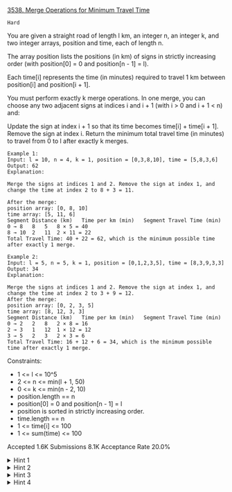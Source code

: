 [3538. Merge Operations for Minimum Travel Time](https://leetcode.com/problems/merge-operations-for-minimum-travel-time/)

`Hard`

You are given a straight road of length l km, an integer n, an integer k, and two integer arrays, position and time, each of length n.

The array position lists the positions (in km) of signs in strictly increasing order (with position[0] = 0 and position[n - 1] = l).

Each time[i] represents the time (in minutes) required to travel 1 km between position[i] and position[i + 1].

You must perform exactly k merge operations. In one merge, you can choose any two adjacent signs at indices i and i + 1 (with i > 0 and i + 1 < n) and:

Update the sign at index i + 1 so that its time becomes time[i] + time[i + 1].
Remove the sign at index i.
Return the minimum total travel time (in minutes) to travel from 0 to l after exactly k merges.

```
Example 1:
Input: l = 10, n = 4, k = 1, position = [0,3,8,10], time = [5,8,3,6]
Output: 62
Explanation:

Merge the signs at indices 1 and 2. Remove the sign at index 1, and change the time at index 2 to 8 + 3 = 11.

After the merge:
position array: [0, 8, 10]
time array: [5, 11, 6]
Segment	Distance (km)	Time per km (min)	Segment Travel Time (min)
0 → 8	8	5	8 × 5 = 40
8 → 10	2	11	2 × 11 = 22
Total Travel Time: 40 + 22 = 62, which is the minimum possible time after exactly 1 merge.

Example 2:
Input: l = 5, n = 5, k = 1, position = [0,1,2,3,5], time = [8,3,9,3,3]
Output: 34
Explanation:

Merge the signs at indices 1 and 2. Remove the sign at index 1, and change the time at index 2 to 3 + 9 = 12.
After the merge:
position array: [0, 2, 3, 5]
time array: [8, 12, 3, 3]
Segment	Distance (km)	Time per km (min)	Segment Travel Time (min)
0 → 2	2	8	2 × 8 = 16
2 → 3	1	12	1 × 12 = 12
3 → 5	2	3	2 × 3 = 6
Total Travel Time: 16 + 12 + 6 = 34, which is the minimum possible time after exactly 1 merge.
```

Constraints:

- 1 <= l <= 10^5
- 2 <= n <= min(l + 1, 50)
- 0 <= k <= min(n - 2, 10)
- position.length == n
- position[0] = 0 and position[n - 1] = l
- position is sorted in strictly increasing order.
- time.length == n
- 1 <= time[i] <= 100​
- 1 <= sum(time) <= 100​​​​​​

Accepted
1.6K
Submissions
8.1K
Acceptance Rate
20.0%

<details>
<summary>Hint 1</summary>

Use dynamic programming.

</details>
<details>
<summary>Hint 2</summary>

After k merges, you’ll have `n-k` signs left.

</details>
<details>
<summary>Hint 3</summary>

Define `DP[i][j][s]` as the minimum travel time for positions 0..i when i is kept, j deletions are done overall, and s consecutive deletions occurred immediately before i.

</details>
<details>
<summary>Hint 4</summary>

Update the DP by either merging (increment s and j) or not merging (reset s) and adding the appropriate travel time.

</details>
